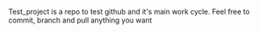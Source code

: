 Test_project is a repo to test github and it's main work cycle. Feel free to commit, branch and pull anything you want
